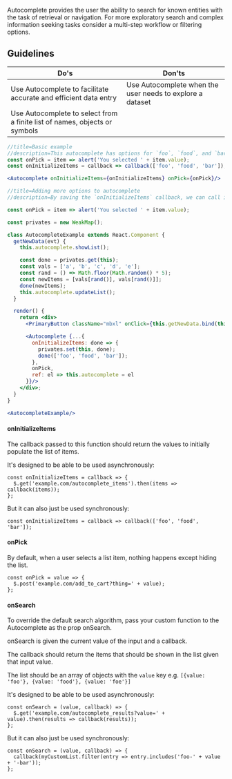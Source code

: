 Autocomplete provides the user the ability to search for known entities with the task of retrieval or navigation. For more exploratory search and complex information seeking tasks consider a multi-step workflow or filtering options.

## Guidelines

Do's         | Don'ts
-------------|----------
Use Autocomplete to facilitate accurate and efficient data entry | Use Autocomplete when the user needs to explore a dataset
Use Autocomplete to select from a finite list of names, objects or symbols |

```jsx harmony
//title=Basic example
//description=This autocomplete has options for `foo`, `food`, and `bar`.
const onPick = item => alert('You selected ' + item.value);
const onInitializeItems = callback => callback(['foo', 'food', 'bar']);

<Autocomplete onInitializeItems={onInitializeItems} onPick={onPick}/>
```

```jsx harmony
//title=Adding more options to autocomplete
//description=By saving the `onInitializeItems` callback, we can call it whenever we need to give the autocomplete new data. We then use the `updateList()` method to update the list.

const onPick = item => alert('You selected ' + item.value);

const privates = new WeakMap();

class AutocompleteExample extends React.Component {
  getNewData(evt) {
    this.autocomplete.showList();

    const done = privates.get(this);
    const vals = ['a', 'b', 'c', 'd', 'e'];
    const rand = () => Math.floor(Math.random() * 5);
    const newItems = [vals[rand()], vals[rand()]];
    done(newItems);
    this.autocomplete.updateList();
  }

  render() {
    return <div>
      <PrimaryButton className="mbxl" onClick={this.getNewData.bind(this)}>randomize options</PrimaryButton>

      <Autocomplete {...{
        onInitializeItems: done => {
          privates.set(this, done);
          done(['foo', 'food', 'bar']);
        },
        onPick,
        ref: el => this.autocomplete = el
      }}/>
    </div>;
  }
}

<AutocompleteExample/>
```

#### onInitializeItems
The callback passed to this function should return the values to initially populate the list of items.

It's designed to be able to be used asynchronously:

```
const onInitializeItems = callback => {
  $.get('example.com/autocomplete_items').then(items => callback(items));
};
```

But it can also just be used synchronously:

```
const onInitializeItems = callback => callback(['foo', 'food', 'bar']);
```


#### onPick
By default, when a user selects a list item, nothing happens except hiding the list.

```
const onPick = value => {
  $.post('example.com/add_to_cart?thing=' + value);
};
```

#### onSearch
To override the default search algorithm, pass your custom function to the Autocomplete as the prop onSearch.

onSearch is given the current value of the input and a callback.

The callback should return the items that should be shown in the list given that input value.

The list should be an array of objects with the `value` key e.g.
`[{value: 'foo'}, {value: 'food'}, {value: 'foe'}]`

It's designed to be able to be used asynchronously:

```
const onSearch = (value, callback) => {
  $.get('example.com/autocomplete_results?value=' + value).then(results => callback(results));
};
```

But it can also just be used synchronously:

```
const onSearch = (value, callback) => {
  callback(myCustomList.filter(entry => entry.includes('foo-' + value + '-bar'));
};
```